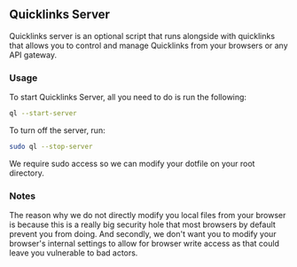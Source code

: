 ## Quicklinks Server
Quicklinks server is an optional script that runs alongside with quicklinks that allows you to control and manage Quicklinks from your browsers or any API gateway.

### Usage
To start Quicklinks Server, all you need to do is run the following:

```bash
ql --start-server
```

To turn off the server, run:

```bash
sudo ql --stop-server
```

We require sudo access so we can modify your dotfile on your root directory.


### Notes
The reason why we do not directly modify you local files from your browser is because this is a really big security hole that most browsers by default prevent you from doing.
And secondly, we don't want you to modify your browser's internal settings to allow for browser write access as that could leave you vulnerable to bad actors.
